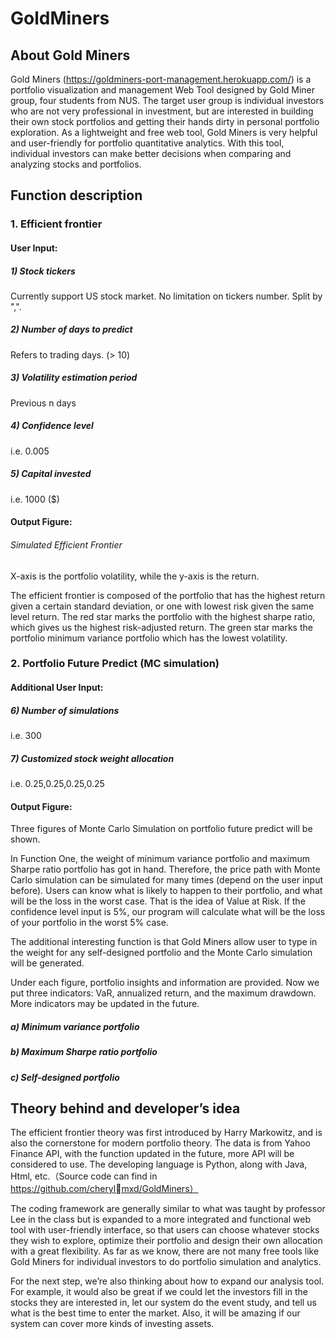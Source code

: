# GoldMiners
 
## About Gold Miners
Gold Miners (https://goldminers-port-management.herokuapp.com/) is a portfolio 
visualization and management Web Tool designed by Gold Miner group, four students from 
NUS. The target user group is individual investors who are not very professional in 
investment, but are interested in building their own stock portfolios and getting their hands 
dirty in personal portfolio exploration. As a lightweight and free web tool, Gold Miners is 
very helpful and user-friendly for portfolio quantitative analytics. With this tool, individual 
investors can make better decisions when comparing and analyzing stocks and portfolios.

## Function description
### 1. Efficient frontier
#### User Input:
##### 1) Stock tickers
Currently support US stock market. No limitation on tickers number. Split by ",".
##### 2) Number of days to predict
Refers to trading days. (> 10)
##### 3) Volatility estimation period
Previous n days
##### 4) Confidence level
i.e. 0.005
##### 5) Capital invested
i.e. 1000 ($)

#### Output Figure:
###### Simulated Efficient Frontier
X-axis is the portfolio volatility, while the y-axis is the return. 

The efficient frontier is composed of the portfolio that has the highest return given a certain standard deviation, or one with lowest risk given the same level return. The red star marks the portfolio with the highest sharpe ratio, which gives us the highest risk-adjusted return. The green star marks the portfolio minimum variance portfolio which has the lowest volatility.

### 2. Portfolio Future Predict (MC simulation)
#### Additional User Input:
##### 6) Number of simulations
i.e. 300
##### 7) Customized stock weight allocation
i.e. 0.25,0.25,0.25,0.25

#### Output Figure:
Three figures of Monte Carlo Simulation on portfolio future predict will be shown.

In Function One, the weight of minimum variance portfolio and maximum Sharpe ratio portfolio has got in hand. Therefore, the price path with Monte Carlo simulation can be simulated for many times (depend on the user input before). Users can know what is likely to happen to their portfolio, and what will be the loss in the worst case. That is the idea of Value at Risk. If the confidence level input is 5%, our program will calculate what will be the loss of your portfolio in the worst 5% case. 

The additional interesting function is that Gold Miners allow user to type in the weight for any self-designed portfolio and the Monte Carlo simulation will be generated.

Under each figure, portfolio insights and information are provided. Now we put three indicators: VaR, annualized return, and the maximum drawdown. More indicators may be updated in the future.

##### a) Minimum variance portfolio
##### b) Maximum Sharpe ratio portfolio
##### c) Self-designed portfolio

## Theory behind and developer’s idea 
The efficient frontier theory was first introduced by Harry Markowitz, and is also the cornerstone for modern portfolio theory. The data is from Yahoo Finance API, with the function updated in the future, more API will be considered to use. The developing language is Python, along with Java, Html, etc.（Source code can find in https://github.com/cherylmxd/GoldMiners）

The coding framework are generally similar to what was taught by professor Lee in the class but is expanded to a more integrated and functional web tool with user-friendly interface, so that users can choose whatever stocks they wish to explore, optimize their portfolio and design their own allocation with a great flexibility. As far as we know, there are not many free tools like Gold Miners for individual investors to do portfolio simulation and analytics.

For the next step, we’re also thinking about how to expand our analysis tool. For example, it would also be great if we could let the investors fill in the stocks they are interested in, let our system do the event study, and tell us what is the best time to enter the market. Also, it will be amazing if our system can cover more kinds of investing assets.
